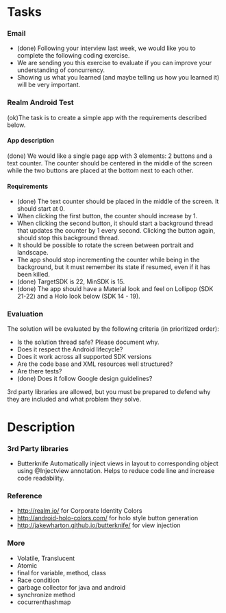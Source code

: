# Tasks

### Email

- (done) Following your interview last week, we would like you to complete the following coding exercise.
- We are sending you this exercise to evaluate if you can improve your understanding of concurrency.
- Showing us what you learned (and maybe telling us how you learned it) will be very important.

### Realm Android Test

(ok)The task is to create a simple app with the requirements described below.


#### App description

(done) We would like a single page app with 3 elements: 2 buttons and a text counter. The counter should be centered in the middle of the screen while the two buttons are placed at the bottom next to each other.


#### Requirements

- (done) The text counter should be placed in the middle of the screen. It should start at 0.
- When clicking the first button, the counter should increase by 1.
- When clicking the second button, it should start a background thread that updates the counter by 1 every second. Clicking the button again, should stop this background thread.
- It should be possible to rotate the screen between portrait and landscape.
- The app should stop incrementing the counter while being in the background, but it must remember its state if resumed, even if it has been killed.
- (done) TargetSDK is 22, MinSDK is 15.
- (done) The app should have a Material look and feel on Lollipop (SDK 21-22) and a Holo look below (SDK 14 - 19).


### Evaluation

The solution will be evaluated by the following criteria (in prioritized order):

- Is the solution thread safe? Please document why.
- Does it respect the Android lifecycle?
- Does it work across all supported SDK versions
- Are the code base and XML resources well structured?
- Are there tests?
- (done) Does it follow Google design guidelines?

3rd party libraries are allowed, but you must be prepared to defend why they are included and what problem they solve.


# Description

### 3rd Party libraries
- Butterknife
    Automatically inject views in layout to corresponding object using @Injectview annotation.
    Helps to reduce code line and increase code readability.


### Reference
- http://realm.io/ for Corporate Identity Colors
- http://android-holo-colors.com/ for holo style button generation
- http://jakewharton.github.io/butterknife/ for view injection


### More
- Volatile, Translucent
- Atomic
- final for variable, method, class
- Race condition
- garbage collector for java and android
- synchronize method
- cocurrenthashmap